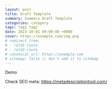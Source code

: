 ```yaml
---
layout: post
title: Draft Template
summary: Summary Draft Template
categories: category
tags: tag1 tag2
date: 2023-10-01 09:09:09 +0000
cover: https://example.com/img.png
# redirect_from: 
# - /old1-route
# - /old2-route
# canonical_url: https://example.com
# sitemap: false // don't add it to sitemap
---
```


Demo

Check SEO meta: https://metadescriptiontool.com/

